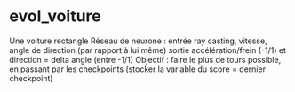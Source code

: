 # evol_voiture
Une voiture rectangle
Réseau de neurone : 
	entrée ray casting, vitesse, angle de direction (par rapport à lui même)
	sortie accélération/frein (-1/1) et direction = delta angle (entre -1/1)
Objectif : faire le plus de tours possible, en passant par les checkpoints (stocker la variable du score = dernier checkpoint)
